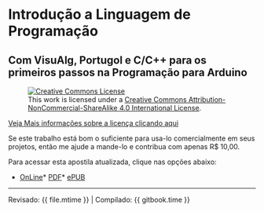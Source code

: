 # Introdução a Linguagem de Programação
## Com VisuAlg, Portugol e C/C++ para os primeiros passos na Programação para Arduino


<figure>
<a rel="license" href="http://creativecommons.org/licenses/by-nc-sa/4.0/"><img alt="Creative Commons License" style="border-width:0" src="https://i.creativecommons.org/l/by-nc-sa/4.0/88x31.png" /></a>
<figcaption>
This work is licensed under a <a rel="license" href="http://creativecommons.org/licenses/by-nc-sa/4.0/">Creative Commons Attribution-NonCommercial-ShareAlike 4.0 International License</a>.
</figcaption>
</figure>

[Veja Mais informações sobre a licença clicando aqui](licenca.md)

Se este trabalho está bom o suficiente para usa-lo comercialmente em seus projetos, então me ajude a mande-lo e contribua com apenas R$ 10,00.

Para acessar esta apostila atualizada, clique nas opções abaixo:

* [OnLine](http://ilp.ed.carlosdelfino.eti.br)* [PDF](https://www.gitbook.com/download/pdf/book/cursoarduino/introducao-a-linguagem-de-programacao)* [ePUB](https://www.gitbook.com/download/epub/book/cursoarduino/introducao-a-linguagem-de-programacao)

---

Revisado: {{ file.mtime }} | Compilado: {{ gitbook.time }}
